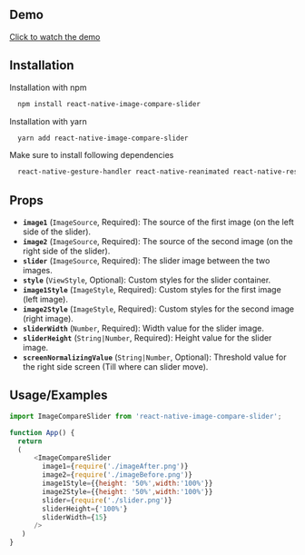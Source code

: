 ## Demo

[Click to watch the demo](https://drive.google.com/file/d/1H48izffUdaRE1ZLLwwxEQBWprIaKpGdA/view?usp=sharing)



## Installation

Installation with npm

```bash
  npm install react-native-image-compare-slider
```
Installation with yarn

```bash
  yarn add react-native-image-compare-slider
```
Make sure to install following dependencies

```bash
  react-native-gesture-handler react-native-reanimated react-native-responsive-screen
```
## Props
- **`image1`** (`ImageSource`, Required): The source of the first image (on the left side of the slider).
- **`image2`** (`ImageSource`, Required): The source of the second image (on the right side of the slider).
- **`slider`** (`ImageSource`, Required): The slider image between the two images.
- **`style`** (`ViewStyle`, Optional): Custom styles for the slider container.
- **`image1Style`** (`ImageStyle`, Required): Custom styles for the first image (left image).
- **`image2Style`** (`ImageStyle`, Required): Custom styles for the second image (right image).
- **`sliderWidth`** (`Number`, Required): Width value for the slider image.
- **`sliderHeight`** (`String|Number`, Required): Height value for the slider image.
- **`screenNormalizingValue`** (`String|Number`, Optional): Threshold value for the right side screen (Till where can slider move).
## Usage/Examples

```javascript
import ImageCompareSlider from 'react-native-image-compare-slider';

function App() {
  return 
  (
      <ImageCompareSlider
        image1={require('./imageAfter.png')}
        image2={require('./imageBefore.png')}
        image1Style={{height: '50%',width:'100%'}}
        image2Style={{height: '50%',width:'100%'}}
        slider={require('./slider.png')}
        sliderHeight={'100%'}
        sliderWidth={15}
      />
   )
}
```

